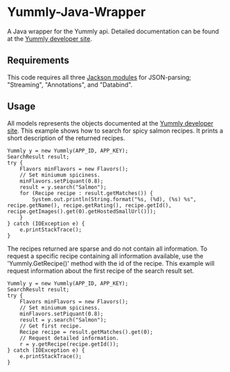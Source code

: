 Yummly-Java-Wrapper
===================

A Java wrapper for the Yummly api.
Detailed documentation can be found at the [Yummly developer site](https://developer.yummly.com/documentation/).

## Requirements
This code requires all three [Jackson modules](https://github.com/FasterXML/jackson) for JSON-parsing; "Streaming", "Annotations", and "Databind".

## Usage
All models represents the objects documented at the [Yummly developer site](https://developer.yummly.com/documentation/).
This example shows how to search for spicy salmon recipes. It prints a short description of the returned recipes.

    Yummly y = new Yummly(APP_ID, APP_KEY);
    SearchResult result;
    try {
        Flavors minFlavors = new Flavors();
        // Set miniumum spiciness.
        minFlavors.setPiquant(0.8);
        result = y.search("Salmon");
        for (Recipe recipe : result.getMatches()) {
            System.out.println(String.format("%s, (%d), (%s) %s", recipe.getName(), recipe.getRating(), recipe.getId(), recipe.getImages().get(0).getHostedSmallUrl()));
        }
    } catch (IOException e) {
        e.printStackTrace();
    }
    
The recipes returned are sparse and do not contain all information. To request a specific recipe containing all information available, use the 'Yummly.GetRecipe()' method with the id of the recipe. This example will request information about the first recipe of the search result set.

    Yummly y = new Yummly(APP_ID, APP_KEY);
    SearchResult result;
    try {
        Flavors minFlavors = new Flavors();
        // Set miniumum spiciness.
        minFlavors.setPiquant(0.8);
        result = y.search("Salmon");
        // Get first recipe.
        Recipe recipe = result.getMatches().get(0);
        // Request detailed information.
        r = y.getRecipe(recipe.getId());
    } catch (IOException e) {
        e.printStackTrace();
    }
